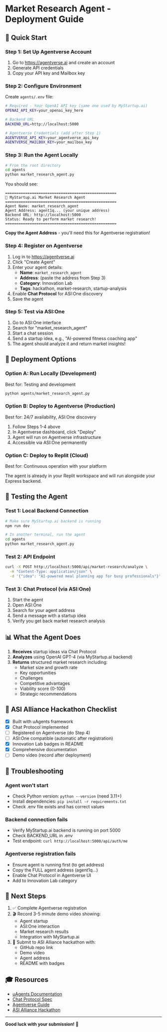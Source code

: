 # Market Research Agent - Deployment Guide

## 🚀 Quick Start

### Step 1: Set Up Agentverse Account

1. Go to https://agentverse.ai and create an account
2. Generate API credentials
3. Copy your API key and Mailbox key

### Step 2: Configure Environment

Create `agents/.env` file:

```bash
# Required - Your OpenAI API key (same one used by MyStartup.ai)
OPENAI_API_KEY=your_openai_key_here

# Backend URL
BACKEND_URL=http://localhost:5000

# Agentverse Credentials (add after Step 1)
AGENTVERSE_API_KEY=your_agentverse_api_key
AGENTVERSE_MAILBOX_KEY=your_mailbox_key
```

### Step 3: Run the Agent Locally

```bash
# From the root directory
cd agents
python market_research_agent.py
```

You should see:
```
==================================================
🤖 MyStartup.ai Market Research Agent
==================================================
Agent Name: market_research_agent
Agent Address: agent1q... (your unique address)
Backend URL: http://localhost:5000
Status: Ready to perform market research!
==================================================
```

**Copy the Agent Address** - you'll need this for Agentverse registration!

### Step 4: Register on Agentverse

1. Log in to https://agentverse.ai
2. Click "Create Agent"
3. Enter your agent details:
   - **Name**: `market_research_agent`
   - **Address**: (paste the address from Step 3)
   - **Category**: Innovation Lab
   - **Tags**: hackathon, market-research, startup-analysis
4. Enable **Chat Protocol** for ASI:One discovery
5. Save the agent

### Step 5: Test via ASI:One

1. Go to ASI:One interface
2. Search for "market_research_agent"
3. Start a chat session
4. Send a startup idea, e.g., "AI-powered fitness coaching app"
5. The agent should analyze it and return market insights!

## 🔧 Deployment Options

### Option A: Run Locally (Development)

Best for: Testing and development

```bash
python agents/market_research_agent.py
```

### Option B: Deploy to Agentverse (Production)

Best for: 24/7 availability, ASI:One discovery

1. Follow Steps 1-4 above
2. In Agentverse dashboard, click "Deploy"
3. Agent will run on Agentverse infrastructure
4. Accessible via ASI:One permanently

### Option C: Deploy to Replit (Cloud)

Best for: Continuous operation with your platform

The agent is already in your Replit workspace and will run alongside your Express backend.

## 🧪 Testing the Agent

### Test 1: Local Backend Connection

```bash
# Make sure MyStartup.ai backend is running
npm run dev

# In another terminal, run the agent
cd agents
python market_research_agent.py
```

### Test 2: API Endpoint

```bash
curl -X POST http://localhost:5000/api/market-research/analyze \
  -H "Content-Type: application/json" \
  -d '{"idea": "AI-powered meal planning app for busy professionals"}'
```

### Test 3: Chat Protocol (via ASI:One)

1. Start the agent
2. Open ASI:One
3. Search for your agent address
4. Send a message with a startup idea
5. Verify you get back market research analysis

## 📊 What the Agent Does

1. **Receives** startup ideas via Chat Protocol
2. **Analyzes** using OpenAI GPT-4 (via MyStartup.ai backend)
3. **Returns** structured market research including:
   - Market size and growth rate
   - Key opportunities
   - Challenges
   - Competitive advantages
   - Viability score (0-100)
   - Strategic recommendations

## 🎯 ASI Alliance Hackathon Checklist

- [x] Built with uAgents framework
- [x] Chat Protocol implemented
- [ ] Registered on Agentverse (do Step 4)
- [ ] ASI:One compatible (automatic after registration)
- [x] Innovation Lab badges in README
- [x] Comprehensive documentation
- [ ] Demo video (record after deployment)

## 🐛 Troubleshooting

### Agent won't start

- Check Python version: `python --version` (need 3.11+)
- Install dependencies: `pip install -r requirements.txt`
- Check .env file exists and has correct values

### Backend connection fails

- Verify MyStartup.ai backend is running on port 5000
- Check BACKEND_URL in .env
- Test endpoint: `curl http://localhost:5000/api/auth/me`

### Agentverse registration fails

- Ensure agent is running first (to get address)
- Copy the FULL agent address (agent1q...)
- Enable Chat Protocol in Agentverse UI
- Add to Innovation Lab category

## 📝 Next Steps

1. ✅ Complete Agentverse registration
2. 🎬 Record 3-5 minute demo video showing:
   - Agent startup
   - ASI:One interaction
   - Market research results
   - Integration with MyStartup.ai
3. 🚀 Submit to ASI Alliance hackathon with:
   - GitHub repo link
   - Demo video
   - Agent address
   - README with badges

## 🎓 Resources

- [uAgents Documentation](https://fetch.ai/docs/guides/agents/getting-started)
- [Chat Protocol Spec](https://fetch.ai/docs/guides/agents/chat-protocol)
- [Agentverse Guide](https://fetch.ai/docs/guides/agentverse)
- [ASI Alliance Hackathon](https://agentverse.ai/hackathon)

---

**Good luck with your submission!** 🚀
